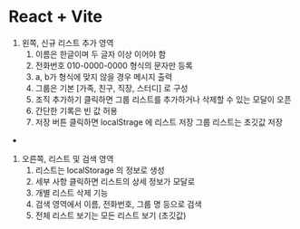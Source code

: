 # React + Vite

1. 왼쪽, 신규 리스트 추가 영역
    1. 이름은 한글이며 두 글자 이상 이어야 함
    2. 전화번호 010-0000-0000 형식의 문자만 등록
    3. a, b가 형식에 맞지 않을 경우 메시지 출력
    4. 그룹은 기본 [가족, 친구, 직장, 스터디] 로 구성
    5. 조직 추가하기 클릭하면 그룹 리스트를 추가하거나 삭제할 수 있는 모달이 오픈
    6. 간단한 기록은 빈 값 허용
    7. 저장 버튼 클릭하면  localStrage 에 리스트 저장
    그룹 리스트는 초깃값 저장
        
       
-

1. 오른쪽, 리스트 및 검색 영역
    1. 리스트는 localStorage 의 정보로 생성
    2. 세부 사항 클릭하면 리스트의 상세 정보가 모달로
    3. 개별 리스트 삭제 기능
    4. 검색 영역에서 이름, 전화번호, 그룹 명 등으로 검색 
    5. 전체 리스트 보기는 모든 리스트 보기 (초깃값)

